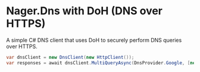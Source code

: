 # Nager.Dns with DoH (DNS over HTTPS)

A simple C# DNS client that uses DoH to securely perform DNS queries over HTTPS.

```cs
var dnsClient = new DnsClient(new HttpClient());
var responses = await dnsClient.MultiQueryAsync(DnsProvider.Google, [new DnsQuestion("google.com", DnsAnswerType.A)]);
```
